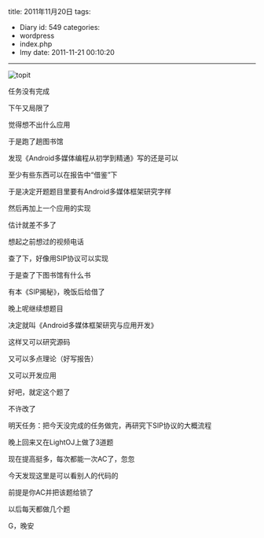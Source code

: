 title: 2011年11月20日
tags:
  - Diary
id: 549
categories:
  - wordpress
  - index.php
  - lmy
date: 2011-11-21 00:10:20
---

![](http://i.minus.com/i2oEhMRpQ6uhm.jpg "topit")

任务没有完成

下午又局限了

<!--more-->

觉得想不出什么应用

于是跑了趟图书馆

发现《Android多媒体编程从初学到精通》写的还是可以

至少有些东西可以在报告中“借鉴”下

于是决定开题题目里要有Android多媒体框架研究字样

然后再加上一个应用的实现

估计就差不多了

想起之前想过的视频电话

查了下，好像用SIP协议可以实现

于是查了下图书馆有什么书

有本《SIP揭秘》，晚饭后给借了

晚上呢继续想题目

决定就叫《Android多媒体框架研究与应用开发》

这样又可以研究源码

又可以多点理论（好写报告）

又可以开发应用

好吧，就定这个题了

不许改了

明天任务：把今天没完成的任务做完，再研究下SIP协议的大概流程

晚上回来又在LightOJ上做了3道题

现在提高挺多，每次都能一次AC了，忽忽

今天发现这里是可以看别人的代码的

前提是你AC并把该题给锁了

以后每天都做几个题

G，晚安